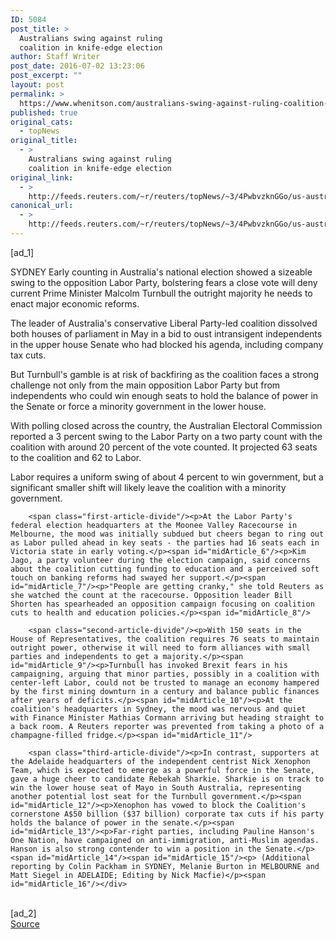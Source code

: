 ```yaml
---
ID: 5084
post_title: >
  Australians swing against ruling
  coalition in knife-edge election
author: Staff Writer
post_date: 2016-07-02 13:23:06
post_excerpt: ""
layout: post
permalink: >
  https://www.whenitson.com/australians-swing-against-ruling-coalition-in-knife-edge-election/
published: true
original_cats:
  - topNews
original_title:
  - >
    Australians swing against ruling
    coalition in knife-edge election
original_link:
  - >
    http://feeds.reuters.com/~r/reuters/topNews/~3/4PwbvzknGGo/us-australia-election-idUSKCN0ZH5Z2
canonical_url:
  - >
    http://feeds.reuters.com/~r/reuters/topNews/~3/4PwbvzknGGo/us-australia-election-idUSKCN0ZH5Z2
---
```

 [ad_1]
<br><div id="articleText">
<span id="midArticle_start"/>

<span id="midArticle_0"/><span class="focusParagraph" readability="5"><p><span class="articleLocation">SYDNEY</span> Early counting in Australia's national election showed a sizeable swing to the opposition Labor Party, bolstering fears a close vote will deny current Prime Minister Malcolm Turnbull the outright majority he needs to enact major economic reforms. </p></span><span id="midArticle_1"/><p>The leader of Australia's conservative Liberal Party-led coalition dissolved both houses of parliament in May in a bid to oust intransigent independents in the upper house Senate who had blocked his agenda, including company tax cuts.</p><span id="midArticle_2"/><p>But Turnbull's gamble is at risk of backfiring as the coalition faces a strong challenge not only from the main opposition Labor Party but from independents who could win enough seats to hold the balance of power in the Senate or force a minority government in the lower house.</p><span id="midArticle_3"/><p>With polling closed across the country, the Australian Electoral Commission reported a 3 percent swing to the Labor Party on a two party count with the coalition with around 20 percent of the vote counted. It projected 63 seats to the coalition and 62 to Labor.</p><span id="midArticle_4"/><p>Labor requires a uniform swing of about 4 percent to win government, but a significant smaller shift will likely leave the coalition with a minority government.</p><span id="midArticle_5"/>
        
        <span class="first-article-divide"/><p>At the Labor Party's federal election headquarters at the Moonee Valley Racecourse in Melbourne, the mood was initially subdued but cheers began to ring out as Labor pulled ahead in key seats - the parties had 16 seats each in Victoria state in early voting.</p><span id="midArticle_6"/><p>Kim Jago, a party volunteer during the election campaign, said concerns about the coalition cutting funding to education and a perceived soft touch on banking reforms had swayed her support.</p><span id="midArticle_7"/><p>"People are getting cranky," she told Reuters as she watched the count at the racecourse. Opposition leader Bill Shorten has spearheaded an opposition campaign focusing on coalition cuts to health and education policies.</p><span id="midArticle_8"/>
        
        <span class="second-article-divide"/><p>With 150 seats in the House of Representatives, the coalition requires 76 seats to maintain outright power, otherwise it will need to form alliances with small parties and independents to get a majority.</p><span id="midArticle_9"/><p>Turnbull has invoked Brexit fears in his campaigning, arguing that minor parties, possibly in a coalition with center-left Labor, could not be trusted to manage an economy hampered by the first mining downturn in a century and balance public finances after years of deficits.</p><span id="midArticle_10"/><p>At the coalition's headquarters in Sydney, the mood was nervous and quiet with Finance Minister Mathias Cormann arriving but heading straight to a back room. A Reuters reporter was prevented from taking a photo of a champagne-filled fridge.</p><span id="midArticle_11"/>
        
        <span class="third-article-divide"/><p>In contrast, supporters at the Adelaide headquarters of the independent centrist Nick Xenophon Team, which is expected to emerge as a powerful force in the Senate, gave a huge cheer to candidate Rebekah Sharkie. Sharkie is on track to win the lower house seat of Mayo in South Australia, representing another potential lost seat for the Turnbull government.</p><span id="midArticle_12"/><p>Xenophon has vowed to block the Coalition's cornerstone A$50 billion ($37 billion) corporate tax cuts if his party holds the balance of power in the senate.</p><span id="midArticle_13"/><p>Far-right parties, including Pauline Hanson's One Nation, have campaigned on anti-immigration, anti-Muslim agendas. Hanson is also strong contender to win a position in the Senate.</p><span id="midArticle_14"/><span id="midArticle_15"/><p> (Additional reporting by Colin Packham in SYDNEY, Melanie Burton in MELBOURNE and Matt Siegel in ADELAIDE; Editing by Nick Macfie)</p><span id="midArticle_16"/></div>
<br>[ad_2]
<br><a href="http://feeds.reuters.com/~r/reuters/topNews/~3/4PwbvzknGGo/us-australia-election-idUSKCN0ZH5Z2">Source </a>